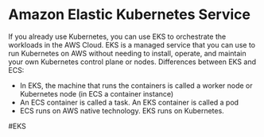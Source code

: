 # Amazon Elastic Kubernetes Service

If you already use Kubernetes, you can use EKS to orchestrate the workloads in the AWS Cloud. EKS is a managed service that you can use to run Kubernetes on AWS without needing to install, operate, and maintain your own Kubernetes control plane or nodes.
Differences between EKS and ECS:
- In EKS, the machine that runs the containers is called a worker node or Kubernetes node (in ECS a container instance)
- An ECS container is called a task. An EKS container is called a pod
- ECS runs on AWS native technology. EKS runs on Kubernetes.

#EKS